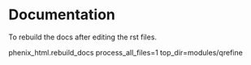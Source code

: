 # Documentation

To rebuild the docs after editing the rst files.

phenix_html.rebuild_docs process_all_files=1 top_dir=modules/qrefine

